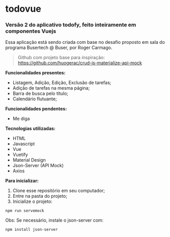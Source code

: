 # todovue

### Versão 2 do aplicativo todofy, feito inteiramente em componentes Vuejs

Essa aplicação está sendo criada com base no desafio proposto em sala do programa Busertech @ Buser, por Roger Carmago.
>
> Github com projeto base para inspiração:
https://github.com/huogerac/crud-js-materialize-api-mock


__Funcionalidades presentes:__
- Listagem, Adição, Edição, Exclusão de tarefas;
- Adição de tarefas na mesma página;
- Barra de busca pelo título;
- Calendário flutuante;


__Funcionalidades pendentes:__
- Me diga

__Tecnologias utilizadas:__
- HTML
- Javascript
- Vue
- Vuetify
- Material Design
- Json-Server (API Mock)
- Axios

__Para inicializar:__
1. Clone esse repositório em seu computador;
1. Entre na pasta do projeto;
1. Inicialize o projeto:
```
npm run servemock  
```
Obs: Se necessário, instale o json-server com:
```
npm install json-server
```
